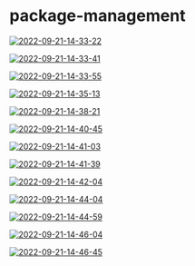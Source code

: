 # package-management

<a href="https://ibb.co/vDp6Myx"><img src="https://i.ibb.co/d7FwHC0/2022-09-21-14-33-22.png" alt="2022-09-21-14-33-22" border="0"></a>

<a href="https://ibb.co/7KtJ61m"><img src="https://i.ibb.co/HqTDkH8/2022-09-21-14-33-41.png" alt="2022-09-21-14-33-41" border="0"></a>

<a href="https://ibb.co/YN5wBtS"><img src="https://i.ibb.co/51Qwh53/2022-09-21-14-33-55.png" alt="2022-09-21-14-33-55" border="0"></a>

<a href="https://imgbb.com/"><img src="https://i.ibb.co/FWgn3SY/2022-09-21-14-35-13.png" alt="2022-09-21-14-35-13" border="0"></a>

<a href="https://ibb.co/4J6tnS7"><img src="https://i.ibb.co/fQhFzN2/2022-09-21-14-38-21.png" alt="2022-09-21-14-38-21" border="0"></a>

<a href="https://ibb.co/n8mCPnV"><img src="https://i.ibb.co/6JwBX1p/2022-09-21-14-40-45.png" alt="2022-09-21-14-40-45" border="0"></a>

<a href="https://ibb.co/sybM0Mf"><img src="https://i.ibb.co/ChmTkTc/2022-09-21-14-41-03.png" alt="2022-09-21-14-41-03" border="0"></a>

<a href="https://ibb.co/FH8HnMW"><img src="https://i.ibb.co/J3r3C4d/2022-09-21-14-41-39.png" alt="2022-09-21-14-41-39" border="0"></a>

<a href="https://ibb.co/R9HR1Fr"><img src="https://i.ibb.co/1L2F3gy/2022-09-21-14-42-04.png" alt="2022-09-21-14-42-04" border="0"></a>

<a href="https://ibb.co/HGwZkPN"><img src="https://i.ibb.co/CVCLT9J/2022-09-21-14-44-04.png" alt="2022-09-21-14-44-04" border="0"></a>

<a href="https://imgbb.com/"><img src="https://i.ibb.co/pvYVYQ9/2022-09-21-14-44-59.png" alt="2022-09-21-14-44-59" border="0"></a>

<a href="https://imgbb.com/"><img src="https://i.ibb.co/j53Ygn4/2022-09-21-14-46-04.png" alt="2022-09-21-14-46-04" border="0"></a>

<a href="https://ibb.co/pvbsxyz"><img src="https://i.ibb.co/LzYq85t/2022-09-21-14-46-45.png" alt="2022-09-21-14-46-45" border="0"></a>
